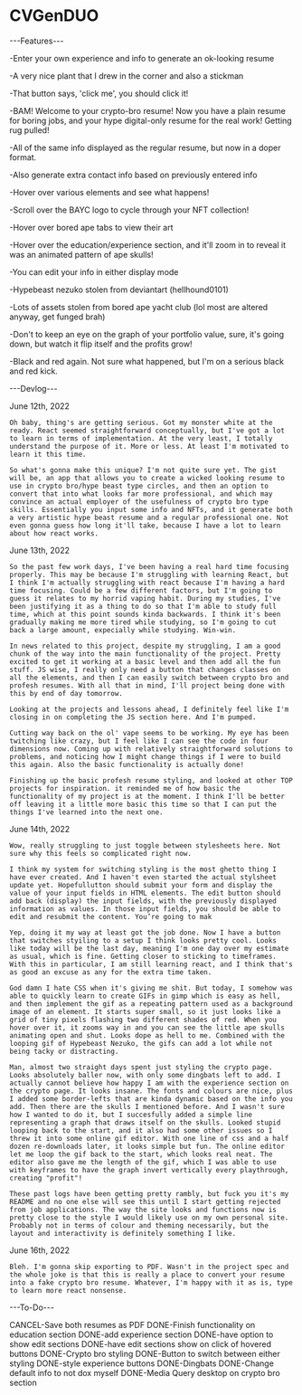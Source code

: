 # CVGenDUO

---Features---

-Enter your own experience and info to generate an ok-looking resume

-A very nice plant that I drew in the corner and also a stickman

-That button says, 'click me', you should click it!

-BAM! Welcome to your crypto-bro resume! Now you have a plain resume for boring jobs, and your hype digital-only resume for the real work! Getting rug pulled!

-All of the same info displayed as the regular resume, but now in a doper format.

-Also generate extra contact info based on previously entered info

-Hover over various elements and see what happens!

-Scroll over the BAYC logo to cycle through your NFT collection!

-Hover over bored ape tabs to view their art

-Hover over the education/experience section, and it'll zoom in to reveal it was an animated pattern of ape skulls!

-You can edit your info in either display mode

-Hypebeast nezuko stolen from deviantart (hellhound0101)

-Lots of assets stolen from bored ape yacht club (lol most are altered anyway, get funged brah)

-Don't to keep an eye on the graph of your portfolio value, sure, it's going down, but watch it flip itself and the profits grow!

-Black and red again. Not sure what happened, but I'm on a serious black and red kick.

---Devlog---

June 12th, 2022

    Oh baby, thing's are getting serious. Got my monster white at the ready. React seemed straightforward conceptually, but I've got a lot to learn in terms of implementation. At the very least, I totally understand the purpose of it. More or less. At least I'm motivated to learn it this time.

    So what's gonna make this unique? I'm not quite sure yet. The gist will be, an app that allows you to create a wicked looking resume to use in crypto bro/hype beast type circles, and then an option to convert that into what looks far more professional, and which may convince an actual employer of the usefulness of crypto bro type skills. Essentially you input some info and NFTs, and it generate both a very artistic hype beast resume and a regular professional one. Not even gonna guess how long it'll take, because I have a lot to learn about how react works.

June 13th, 2022

    So the past few work days, I've been having a real hard time focusing properly. This may be because I'm struggling with learning React, but I think I'm actually struggling with react because I'm having a hard time focusing. Could be a few different factors, but I'm going to guess it relates to my horrid vaping habit. During my studies, I've been justifying it as a thing to do so that I'm able to study full time, which at this point sounds kinda backwards. I think it's been gradually making me more tired while studying, so I'm going to cut back a large amount, expecially while studying. Win-win.

    In news related to this project, despite my struggling, I am a good chunk of the way into the main functionality of the project. Pretty excited to get it working at a basic level and then add all the fun stuff. JS wise, I really only need a button that changes classes on all the elements, and then I can easily switch between crypto bro and profesh resumes. With all that in mind, I'll project being done with this by end of day tomorrow.

    Looking at the projects and lessons ahead, I definitely feel like I'm closing in on completing the JS section here. And I'm pumped.

    Cutting way back on the ol' vape seems to be working. My eye has been twitching like crazy, but I feel like I can see the code in four dimensions now. Coming up with relatively straightforward solutions to problems, and noticing how I might change things if I were to build this again. Also the basic functionality is actually done!

    Finishing up the basic profesh resume styling, and looked at other TOP projects for inspiration. it reminded me of how basic the functionality of my project is at the moment. I think I'll be better off leaving it a little more basic this time so that I can put the things I've learned into the next one.

June 14th, 2022

    Wow, really struggling to just toggle between stylesheets here. Not sure why this feels so complicated right now.

    I think my system for switching styling is the most ghetto thing I have ever created. And I haven't even started the actual stylsheet update yet. Hopefullutton should submit your form and display the value of your input fields in HTML elements. The edit button should add back (display) the input fields, with the previously displayed information as values. In those input fields, you should be able to edit and resubmit the content. You’re going to mak

    Yep, doing it my way at least got the job done. Now I have a button that switches styiling to a setup I think looks pretty cool. Looks like today will be the last day, meaning I'm one day over my estimate as usual, which is fine. Getting closer to sticking to timeframes. With this in particular, I am still learning react, and I think that's as good an excuse as any for the extra time taken.

    God damn I hate CSS when it's giving me shit. But today, I somehow was able to quickly learn to create GIFs in gimp which is easy as hell, and then implement the gif as a repeating pattern used as a background image of an element. It starts super small, so it just looks like a grid of tiny pixels flashing two different shades of red. When you hover over it, it zooms way in and you can see the little ape skulls animating open and shut. Looks dope as hell to me. Combined with the looping gif of Hypebeast Nezuko, the gifs can add a lot while not being tacky or distracting. 

    Man, almost two straight days spent just styling the crypto page. Looks absolutely baller now, with only some dingbats left to add. I actually cannot believe how happy I am with the experience section on the crypto page. It looks insane. The fonts and colours are nice, plus I added some border-lefts that are kinda dynamic based on the info you add. Then there are the skulls I mentioned before. And I wasn't sure how I wanted to do it, but I succesfully added a simple line representing a graph that draws itself on the skulls. Looked stupid looping back to the start, and it also had some other issues so I threw it into some online gif editor. With one line of css and a half dozen re-downloads later, it looks simple but fun. The online editor let me loop the gif back to the start, which looks real neat. The editor also gave me the length of the gif, which I was able to use with keyframes to have the graph invert vertically every playthrough, creating "profit"!

    These past logs have been getting pretty rambly, but fuck you it's my README and no one else will see this until I start getting rejected from job applications. The way the site looks and functions now is pretty close to the style I would likely use on my own personal site. Probably not in terms of colour and theming necessarily, but the layout and interactivity is definitely something I like.

June 16th, 2022

    Bleh. I'm gonna skip exporting to PDF. Wasn't in the project spec and the whole joke is that this is really a place to convert your resume into a fake crypto bro resume. Whatever, I'm happy with it as is, type to learn more react nonsense.

---To-Do---

CANCEL-Save both resumes as PDF
DONE-Finish functionality on education section
DONE-add experience section
DONE-have option to show edit sections
DONE-have edit sections show on click of hovered buttons
DONE-Crypto bro styling
DONE-Button to switch between either styling
DONE-style experience buttons
DONE-Dingbats
DONE-Change default info to not dox myself
DONE-Media Query desktop on crypto bro section
